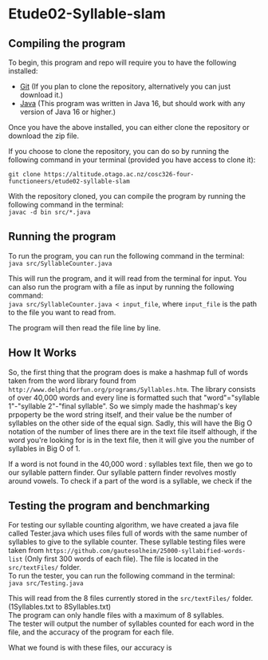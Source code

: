 # Etude02-Syllable-slam

## Compiling the program
To begin, this program and repo will require you to have the following installed:
- [Git](https://git-scm.com/downloads) (If you plan to clone the repository, alternatively you can just download it.)
- [Java](https://www.java.com/en/download/) (This program was written in Java 16, but should work with any version of Java 16 or higher.)

Once you have the above installed, you can either clone the repository or download the zip file. 

If you choose to clone the repository, you can do so by running the following command in your terminal (provided you have access to clone it):

```git clone https://altitude.otago.ac.nz/cosc326-four-functioneers/etude02-syllable-slam ```

With the repository cloned, you can compile the program by running the following command in the terminal:  
```javac -d bin src/*.java```

## Running the program
To run the program, you can run the following command in the terminal:  
```java src/SyllableCounter.java```

This will run the program, and it will read from the terminal for input. 
You can also run the program with a file as input by running the following command:  
```java src/SyllableCounter.java < input_file```,
where ```input_file``` is the path to the file you want to read from.

The program will then read the file line by line.

## How It Works
So, the first thing that the program does is make a hashmap full of words taken from the word library found from ```http://www.delphiforfun.org/programs/Syllables.htm```. The library consists of over 40,000 words and every line is formatted such that "word"="syllable 1"-"syllable 2"-"final syllable". So we simply made the hashmap's key prpoperty be the word string itself, and their value be the number of syllables on the other side of the equal sign. Sadly, this will have the Big O notation of the number of lines there are in the text file itself although, if the word you're looking for is in the text file, then it will give you the number of syllables in Big O of 1.

If a word is not found in the 40,000 word : syllables text file, then we go to our syllable pattern finder. Our syllable pattern finder revolves mostly around vowels. To check if a part of the word is a syllable, we check if the 

## Testing the program and benchmarking
For testing our syllable counting algorithm, we have created a java file called Tester.java which uses files full of words with the same number of syllables to give to the syllable counter. These syllable testing files were taken from ```https://github.com/gautesolheim/25000-syllabified-words-list``` (Only first 300 words of each file).
The file is located in the ```src/textFiles/``` folder.  
To run the tester, you can run the following command in the terminal:  
```java src/Testing.java```

This will read from the 8 files currently stored in the ```src/textFiles/``` folder. (1Syllables.txt to 8Syllables.txt)  
The program can only handle files with a maximum of 8 syllables.  
The tester will output the number of syllables counted for each word in the file, and the accuracy of the program for each file.

What we found is with these files, our accuracy is 